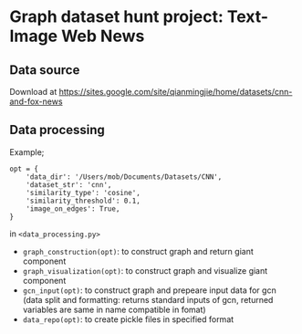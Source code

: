 # Graph dataset hunt project: Text-Image Web News

## Data source
Download at 
https://sites.google.com/site/qianmingjie/home/datasets/cnn-and-fox-news

## Data processing
Example;
```
opt = {
    'data_dir': '/Users/mob/Documents/Datasets/CNN',
    'dataset_str': 'cnn',
    'similarity_type': 'cosine',
    'similarity_threshold': 0.1,
    'image_on_edges': True,
}
```
in `<data_processing.py>` 
* `graph_construction(opt)`: to construct graph and return giant component
* `graph_visualization(opt)`: to construct graph and visualize giant component
* `gcn_input(opt)`: to construct graph and prepeare input data for gcn (data split and formatting: returns standard inputs of gcn, returned variables are same in name compatible in fomat)
* `data_repo(opt)`: to create pickle files in specified format